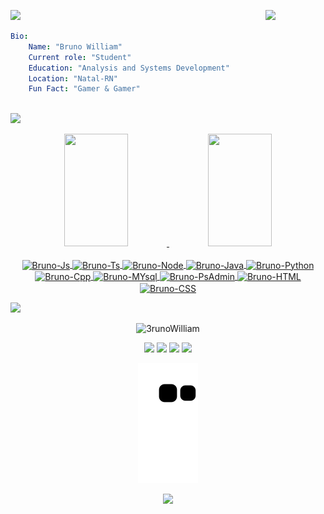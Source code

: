 
<a href="https://www.youtube.com/watch?v=S_f5Mt4UfMg"><img src="https://user-images.githubusercontent.com/73097560/115834477-dbab4500-a447-11eb-908a-139a6edaec5c.gif"></a>
<a>
<img width="19%" align="right" src="https://user-images.githubusercontent.com/85655579/180077172-462fa02b-7be4-4223-9da7-86166ffd9031.gif" >
```yaml
Bio:
    Name: "Bruno William"
    Current role: "Student"
    Education: "Analysis and Systems Development"
    Location: "Natal-RN"
    Fun Fact: "Gamer & Gamer"
    
```
</a>
 
<a href="https://www.youtube.com/watch?v=S_f5Mt4UfMg"><img src="https://user-images.githubusercontent.com/73097560/115834477-dbab4500-a447-11eb-908a-139a6edaec5c.gif">
</a>

<div align="center">
  <a href="https://github.com/3runoWilliam">
  <img width="45%" height="180" src="https://github-readme-stats.vercel.app/api?username=3runoWilliam&show_icons=true&include_all_commits=true&theme=dark&hide_border=true"/>
  <img width="45%" height="180" src="https://github-readme-stats.vercel.app/api/top-langs/?username=3runoWilliam&layout=compact&theme=dark&hide_border=true"/>
</div>

<div align="center" style="display: inline_block"><br>

  <img align="center" alt="Bruno-Js" height="20" width="30" src="https://cdn.jsdelivr.net/gh/devicons/devicon/icons/javascript/javascript-original.svg">
  <img align="center" alt="Bruno-Ts" height="20" width="30" src="https://cdn.jsdelivr.net/gh/devicons/devicon/icons/typescript/typescript-original.svg">
  <img align="center" alt="Bruno-Node" height="20" width="30" src="https://cdn.jsdelivr.net/gh/devicons/devicon/icons/nodejs/nodejs-original-wordmark.svg">
  <img align="center" alt="Bruno-Java" height="20" width="30" src="https://cdn.jsdelivr.net/gh/devicons/devicon/icons/java/java-original-wordmark.svg">
  <img align="center" alt="Bruno-Python" height="20" width="30" src="https://cdn.jsdelivr.net/gh/devicons/devicon/icons/python/python-original.svg">
  <img align="center" alt="Bruno-Cpp" height="20" width="30" src="https://cdn.jsdelivr.net/gh/devicons/devicon/icons/cplusplus/cplusplus-line.svg">
  <img align="center" alt="Bruno-MYsql" height="20" width="30" src="https://cdn.jsdelivr.net/gh/devicons/devicon/icons/mysql/mysql-original-wordmark.svg">
  <img align="center" alt="Bruno-PsAdmin" height="20" width="30" src="https://cdn.jsdelivr.net/gh/devicons/devicon/icons/postgresql/postgresql-original-wordmark.svg">
  <img align="center" alt="Bruno-HTML" height="20" width="30" src="https://cdn.jsdelivr.net/gh/devicons/devicon/icons/html5/html5-original.svg">
  <img align="center" alt="Bruno-CSS" height="20" width="30" src="https://cdn.jsdelivr.net/gh/devicons/devicon/icons/css3/css3-original.svg">

</div>  


  <a href="https://www.youtube.com/watch?v=S_f5Mt4UfMg"><img src="https://user-images.githubusercontent.com/73097560/115834477-dbab4500-a447-11eb-908a-139a6edaec5c.gif"></a>
  
  <p align="center"> <img src="https://komarev.com/ghpvc/?username=3runoWilliam&label=Profile%20views&color=orange&style=background:#3630a3;color:white;" alt="3runoWilliam" /> </p>
  
<div align="center"> 
  <a href="https://www.instagram.com/3.runo/" target="_blank"><img src="https://img.shields.io/badge/-Instagram-%23E4405F?style=for-the-badge&logo=instagram&logoColor=white" target="_blank"></a>
 <a href="https://discord.com/channels/706920711372931164/706920711372931167" target="_blank"><img src="https://img.shields.io/badge/Discord-7289DA?style=for-the-badge&logo=discord&logoColor=white" target="_blank"></a> 
  <a href = "3runowww@gmail.com"><img src="https://img.shields.io/badge/-Gmail-%23333?style=for-the-badge&logo=gmail&logoColor=white" target="_blank"></a>
  <a href="https://www.linkedin.com/in/3runoWilliam" target="_blank"><img src="https://img.shields.io/badge/-LinkedIn-%230077B5?style=for-the-badge&logo=linkedin&logoColor=white" target="_blank"></a> 
 
  ![GitHub Snake Dark](https://github.com/3runoWilliam/3runoWilliam/blob/output/github-contribution-grid-snake.svg)
 
  <a href="https://www.youtube.com/watch?v=S_f5Mt4UfMg"><img src="https://user-images.githubusercontent.com/73097560/115834477-dbab4500-a447-11eb-908a-139a6edaec5c.gif"></a>
      
</div>
